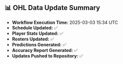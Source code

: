 ## 📊 OHL Data Update Summary
- **Workflow Execution Time:** 2025-03-03 15:34 UTC
- **Schedule Updated:** ✅
- **Player Stats Updated:** ✅
- **Rosters Updated:** ✅
- **Predictions Generated:** ✅
- **Accuracy Report Generated:** ✅
- **Updates Pushed to Repository:** ✅

